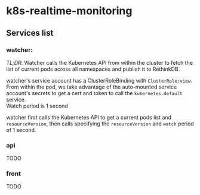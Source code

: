 # k8s-realtime-monitoring

## Services list

### __watcher__:  
_TL;DR_: Watcher calls the Kubernetes API from within the cluster to fetch the list of current pods across all namespaces  and publish it to RethinkDB.  

watcher's service account has a ClusterRoleBinding with `ClusterRole:view`.  
From within the pod, we take advantage of the auto-mounted service account's secrets to get a cert and token to call the `kubernetes.default` service.  
Watch period is 1 second

watcher first calls the Kubernetes API to get a current pods list and `resourceVersion`, then calls specifying the `resourceVersion` and `watch` period of 1 second.  

### __api__  
TODO  

### __front__  
TODO
